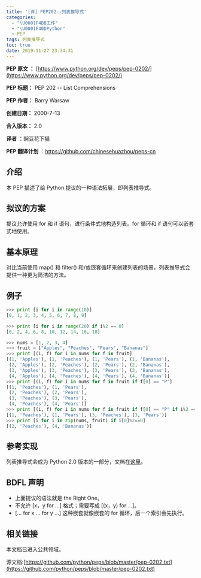 ```yaml
---
title: '[译] PEP202--列表推导式'
categories:
  - "\U0001F4BB工作"
  - "\U0001F40DPython"
  - PEP
tags: 列表推导式
toc: true
date: 2019-11-27 23:34:31
---
```


**PEP 原文 ：** [https://www.python.org/dev/peps/pep-0202/](https://www.python.org/dev/peps/pep-0202/)

**PEP 标题：** PEP 202 -- List Comprehensions

**PEP 作者：** Barry Warsaw

**创建日期：** 2000-7-13

**合入版本：** 2.0

**译者** ：豌豆花下猫

**PEP 翻译计划** ：https://github.com/chinesehuazhou/peps-cn

## 介绍

本 PEP 描述了给 Python 提议的一种语法拓展，即列表推导式。

## 拟议的方案

提议允许使用 for 和 if 语句，进行条件式地构造列表。for 循环和 if 语句可以嵌套式地使用。

## 基本原理

对比当前使用 map() 和 filter() 和/或嵌套循环来创建列表的场景，列表推导式会提供一种更为简洁的方法。

## 例子

```python
>>> print [i for i in range(10)]
[0, 1, 2, 3, 4, 5, 6, 7, 8, 9]

>>> print [i for i in range(20) if i%2 == 0]
[0, 2, 4, 6, 8, 10, 12, 14, 16, 18]

>>> nums = [1, 2, 3, 4]
>>> fruit = ["Apples", "Peaches", "Pears", "Bananas"]
>>> print [(i, f) for i in nums for f in fruit]
[(1, 'Apples'), (1, 'Peaches'), (1, 'Pears'), (1, 'Bananas'),
 (2, 'Apples'), (2, 'Peaches'), (2, 'Pears'), (2, 'Bananas'),
 (3, 'Apples'), (3, 'Peaches'), (3, 'Pears'), (3, 'Bananas'),
 (4, 'Apples'), (4, 'Peaches'), (4, 'Pears'), (4, 'Bananas')]
>>> print [(i, f) for i in nums for f in fruit if f[0] == "P"]
[(1, 'Peaches'), (1, 'Pears'),
 (2, 'Peaches'), (2, 'Pears'),
 (3, 'Peaches'), (3, 'Pears'),
 (4, 'Peaches'), (4, 'Pears')]
>>> print [(i, f) for i in nums for f in fruit if f[0] == "P" if i%2 == 1]
[(1, 'Peaches'), (1, 'Pears'), (3, 'Peaches'), (3, 'Pears')]
>>> print [i for i in zip(nums, fruit) if i[0]%2==0]
[(2, 'Peaches'), (4, 'Bananas')]
```

## 参考实现

列表推导式会成为 Python 2.0 版本的一部分，文档在[这里](http://docs.python.org/reference/expressions.html#list-displays)。

## BDFL 声明

- 上面提议的语法就是 the Right One。
- 不允许 [x，y for ...] 格式；需要写成 [(x，y) for ...]。
- [... for x ... for y ...] 这种嵌套就像嵌套的 for 循环，后一个索引会先执行。

## 相关链接

本文档已进入公共领域。

源文档:[https://github.com/python/peps/blob/master/pep-0202.txt](https://github.com/python/peps/blob/master/pep-0202.txt) 

